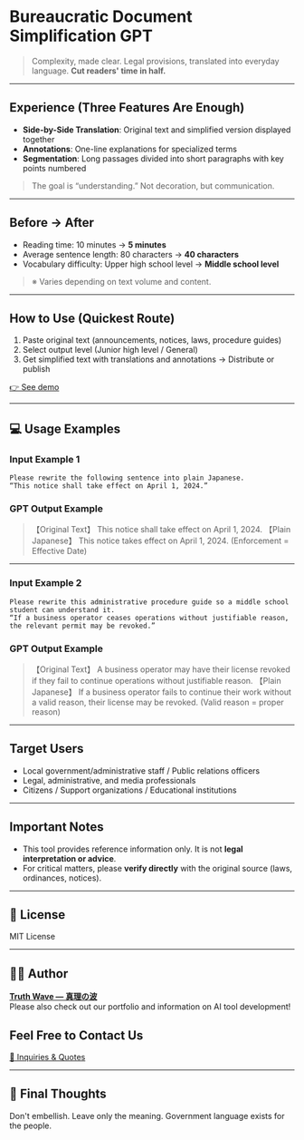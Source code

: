 # Bureaucratic Document Simplification GPT

> Complexity, made clear.
> Legal provisions, translated into everyday language.
> **Cut readers' time in half.**

---

## Experience (Three Features Are Enough)

- **Side-by-Side Translation**: Original text and simplified version displayed together
- **Annotations**: One-line explanations for specialized terms
- **Segmentation**: Long passages divided into short paragraphs with key points numbered
> The goal is “understanding.” Not decoration, but communication.

---

## Before → After

- Reading time: 10 minutes → **5 minutes**
- Average sentence length: 80 characters → **40 characters**
- Vocabulary difficulty: Upper high school level → **Middle school level**
> ※ Varies depending on text volume and content.

---


## How to Use (Quickest Route)

1. Paste original text (announcements, notices, laws, procedure guides)<br>
2. Select output level (Junior high level / General)<br>
3. Get simplified text with translations and annotations → Distribute or publish

[👉 See demo](https://chatgpt.com/g/g-6871b3ade8ec81919758c30bbbbec053-guan-gong-ting-wen-shu-wakariyasuiri-ben-yu-bian-huan-gpt)

---

## 💻 Usage Examples

### Input Example 1

```
Please rewrite the following sentence into plain Japanese.
“This notice shall take effect on April 1, 2024.”
```

### GPT Output Example

> 【Original Text】
> This notice shall take effect on April 1, 2024.
> 【Plain Japanese】
> This notice takes effect on April 1, 2024. (Enforcement = Effective Date)

---

### Input Example 2

```
Please rewrite this administrative procedure guide so a middle school student can understand it.
“If a business operator ceases operations without justifiable reason, the relevant permit may be revoked.”
```

### GPT Output Example

> 【Original Text】
> A business operator may have their license revoked if they fail to continue operations without justifiable reason.
> 【Plain Japanese】
> If a business operator fails to continue their work without a valid reason, their license may be revoked. (Valid reason = proper reason)

---

## Target Users

- Local government/administrative staff / Public relations officers
- Legal, administrative, and media professionals
- Citizens / Support organizations / Educational institutions

---

## Important Notes

- This tool provides reference information only. It is not **legal interpretation or advice**.
- For critical matters, please **verify directly** with the original source (laws, ordinances, notices).

---

## 📄 License

MIT License

---

## 🧑‍💻 Author

**[Truth Wave ― 真理の波](https://github.com/truthwave)**  
Please also check out our portfolio and information on AI tool development!

## Feel Free to Contact Us
[📩 Inquiries & Quotes](mailto:realmadrid71214591@gmail.com)

---

## 🏁 Final Thoughts
Don't embellish. Leave only the meaning.
Government language exists for the people.

